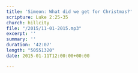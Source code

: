 ```yaml
---
title: 'Simeon: What did we get for Christmas?'
scripture: Luke 2:25-35
church: hillcity
file: "/2015/11-01-2015.mp3"
excerpt: ''
summary: ''
duration: '42:07'
length: "50551320"
date: 2015-01-11T12:00:00+00:00

---
```

